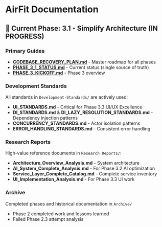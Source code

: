 # AirFit Documentation

## 📍 Current Phase: 3.1 - Simplify Architecture (IN PROGRESS)

### Primary Guides
- **[CODEBASE_RECOVERY_PLAN.md](CODEBASE_RECOVERY_PLAN.md)** - Master roadmap for all phases
- **[PHASE_3_1_STATUS.md](PHASE_3_1_STATUS.md)** - Current status (single source of truth)
- **[PHASE_3_KICKOFF.md](PHASE_3_KICKOFF.md)** - Phase 3 overview

### Development Standards 
All standards in `Development-Standards/` are actively used:
- **UI_STANDARDS.md** - Critical for Phase 3.3 UI/UX Excellence
- **DI_STANDARDS.md** & **DI_LAZY_RESOLUTION_STANDARDS.md** - Dependency injection patterns
- **CONCURRENCY_STANDARDS.md** - Actor isolation patterns
- **ERROR_HANDLING_STANDARDS.md** - Consistent error handling

### Research Reports
High-value reference documents in `Research Reports/`:
- **Architecture_Overview_Analysis.md** - System architecture
- **AI_System_Complete_Analysis.md** - For Phase 3.2 AI optimization
- **Service_Layer_Complete_Catalog.md** - Complete service inventory
- **UI_Implementation_Analysis.md** - For Phase 3.3 UI work

### Archive
Completed phases and historical documentation in `Archive/`
- Phase 2 completed work and lessons learned
- Failed Phase 2.3 attempt analysis